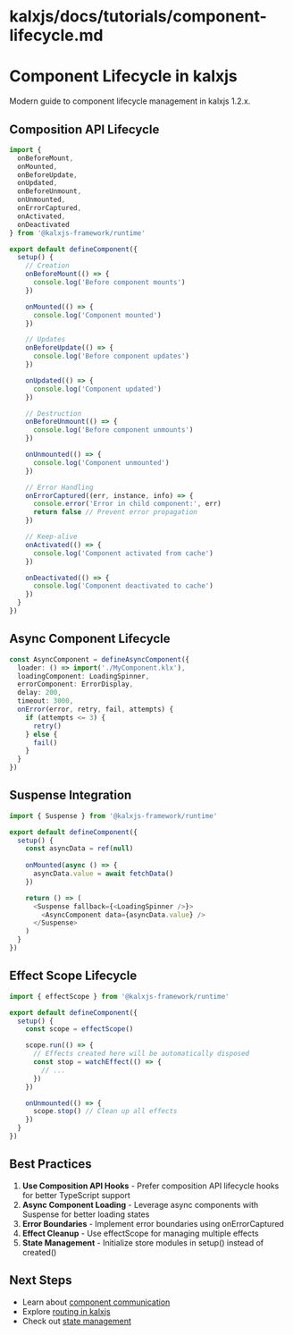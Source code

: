 # kalxjs/docs/tutorials/component-lifecycle.md

# Component Lifecycle in kalxjs

Modern guide to component lifecycle management in kalxjs 1.2.x.

## Composition API Lifecycle

```typescript
import { 
  onBeforeMount,
  onMounted,
  onBeforeUpdate,
  onUpdated,
  onBeforeUnmount,
  onUnmounted,
  onErrorCaptured,
  onActivated,
  onDeactivated
} from '@kalxjs-framework/runtime'

export default defineComponent({
  setup() {
    // Creation
    onBeforeMount(() => {
      console.log('Before component mounts')
    })

    onMounted(() => {
      console.log('Component mounted')
    })

    // Updates
    onBeforeUpdate(() => {
      console.log('Before component updates')
    })

    onUpdated(() => {
      console.log('Component updated')
    })

    // Destruction
    onBeforeUnmount(() => {
      console.log('Before component unmounts')
    })

    onUnmounted(() => {
      console.log('Component unmounted')
    })

    // Error Handling
    onErrorCaptured((err, instance, info) => {
      console.error('Error in child component:', err)
      return false // Prevent error propagation
    })

    // Keep-alive
    onActivated(() => {
      console.log('Component activated from cache')
    })

    onDeactivated(() => {
      console.log('Component deactivated to cache')
    })
  }
})
```

## Async Component Lifecycle

```typescript
const AsyncComponent = defineAsyncComponent({
  loader: () => import('./MyComponent.klx'),
  loadingComponent: LoadingSpinner,
  errorComponent: ErrorDisplay,
  delay: 200,
  timeout: 3000,
  onError(error, retry, fail, attempts) {
    if (attempts <= 3) {
      retry()
    } else {
      fail()
    }
  }
})
```

## Suspense Integration

```typescript
import { Suspense } from '@kalxjs-framework/runtime'

export default defineComponent({
  setup() {
    const asyncData = ref(null)
    
    onMounted(async () => {
      asyncData.value = await fetchData()
    })

    return () => (
      <Suspense fallback={<LoadingSpinner />}>
        <AsyncComponent data={asyncData.value} />
      </Suspense>
    )
  }
})
```

## Effect Scope Lifecycle

```typescript
import { effectScope } from '@kalxjs-framework/runtime'

export default defineComponent({
  setup() {
    const scope = effectScope()

    scope.run(() => {
      // Effects created here will be automatically disposed
      const stop = watchEffect(() => {
        // ...
      })
    })

    onUnmounted(() => {
      scope.stop() // Clean up all effects
    })
  }
})
```

## Best Practices

1. **Use Composition API Hooks** - Prefer composition API lifecycle hooks for better TypeScript support
2. **Async Component Loading** - Leverage async components with Suspense for better loading states
3. **Error Boundaries** - Implement error boundaries using onErrorCaptured
4. **Effect Cleanup** - Use effectScope for managing multiple effects
5. **State Management** - Initialize store modules in setup() instead of created()

## Next Steps

- Learn about [component communication](./component-communication.md)
- Explore [routing in kalxjs](./routing.md)
- Check out [state management](./state-management.md)